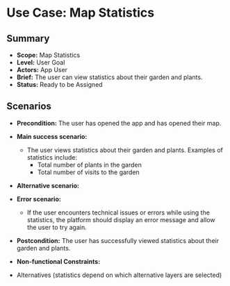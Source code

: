 # Use Case: Map Statistics

## Summary

-   **Scope:** Map Statistics
-   **Level:** User Goal
-   **Actors:** App User
-   **Brief:** The user can view statistics about their garden and plants.
-   **Status:** Ready to be Assigned

## Scenarios

-   **Precondition:**
    The user has opened the app and has opened their map.
-   **Main success scenario:**

    -   The user views statistics about their garden and plants.
        Examples of statistics include:
        -   Total number of plants in the garden
        -   Total number of visits to the garden

-   **Alternative scenario:**
-   **Error scenario:**
    -   If the user encounters technical issues or errors while using the statistics, the platform should display an error message and allow the user to try again.
-   **Postcondition:**
    The user has successfully viewed statistics about their garden and plants.
-   **Non-functional Constraints:**
  - Alternatives (statistics depend on which alternative layers are selected)
